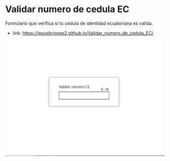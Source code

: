 # Validar numero de cedula EC
Formulario que verifica si tu cedula de identidad ecuatoriana es valida.

* link: https://jesusbriones2.github.io/Validar_numero_de_cedula_EC/

![Page capture](page_capture.png "Page capture")
